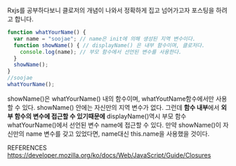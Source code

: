 Rxjs를 공부하다보니 클로저의 개념이 나와서 정확하게 집고 넘어가고자 포스팅을 하려고 합니다.
```js
function whatYourName() {
  var name = "soojae"; // name은 init에 의해 생성된 지역 변수이다.
  function showName() { // displayName() 은 내부 함수이며, 클로저다.
    console.log(name); // 부모 함수에서 선언된 변수를 사용한다.
  }
  showName();
}
//soojae
whatYourName();
```
showName()은 whatYourName() 내의 함수이며, whatYoutName함수에서만 사용할 수 있다.
showName() 안에는 자신만의 지역 변수가 없다.
그런데 **함수 내부**에서 **외부 함수의 변수에 접근할 수 있기때문에** displayName()역시 부모 함수 whatYourName()에서 선언된 변수 name에 접근할 수 있다. 만약 showName()이 자신만의 name 변수를 갖고 있었다면, name대신 this.name을 사용했을 것이다.

REFERENCES
https://developer.mozilla.org/ko/docs/Web/JavaScript/Guide/Closures